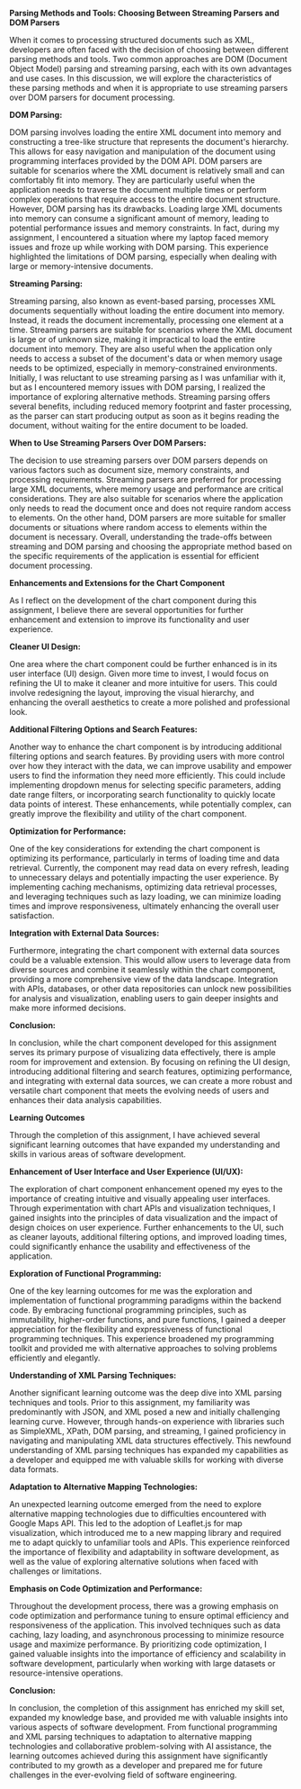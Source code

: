 **Parsing Methods and Tools: Choosing Between Streaming Parsers and DOM Parsers**

When it comes to processing structured documents such as XML, developers are often faced with the decision of choosing between different parsing methods and tools. Two common approaches are DOM (Document Object Model) parsing and streaming parsing, each with its own advantages and use cases. In this discussion, we will explore the characteristics of these parsing methods and when it is appropriate to use streaming parsers over DOM parsers for document processing.

**DOM Parsing:**

DOM parsing involves loading the entire XML document into memory and constructing a tree-like structure that represents the document's hierarchy. This allows for easy navigation and manipulation of the document using programming interfaces provided by the DOM API. DOM parsers are suitable for scenarios where the XML document is relatively small and can comfortably fit into memory. They are particularly useful when the application needs to traverse the document multiple times or perform complex operations that require access to the entire document structure. However, DOM parsing has its drawbacks. Loading large XML documents into memory can consume a significant amount of memory, leading to potential performance issues and memory constraints. In fact, during my assignment, I encountered a situation where my laptop faced memory issues and froze up while working with DOM parsing. This experience highlighted the limitations of DOM parsing, especially when dealing with large or memory-intensive documents.

**Streaming Parsing:**

Streaming parsing, also known as event-based parsing, processes XML documents sequentially without loading the entire document into memory. Instead, it reads the document incrementally, processing one element at a time. Streaming parsers are suitable for scenarios where the XML document is large or of unknown size, making it impractical to load the entire document into memory. They are also useful when the application only needs to access a subset of the document's data or when memory usage needs to be optimized, especially in memory-constrained environments. Initially, I was reluctant to use streaming parsing as I was unfamiliar with it, but as I encountered memory issues with DOM parsing, I realized the importance of exploring alternative methods. Streaming parsing offers several benefits, including reduced memory footprint and faster processing, as the parser can start producing output as soon as it begins reading the document, without waiting for the entire document to be loaded.

**When to Use Streaming Parsers Over DOM Parsers:**

The decision to use streaming parsers over DOM parsers depends on various factors such as document size, memory constraints, and processing requirements. Streaming parsers are preferred for processing large XML documents, where memory usage and performance are critical considerations. They are also suitable for scenarios where the application only needs to read the document once and does not require random access to elements. On the other hand, DOM parsers are more suitable for smaller documents or situations where random access to elements within the document is necessary. Overall, understanding the trade-offs between streaming and DOM parsing and choosing the appropriate method based on the specific requirements of the application is essential for efficient document processing.

**Enhancements and Extensions for the Chart Component**

As I reflect on the development of the chart component during this assignment, I believe there are several opportunities for further enhancement and extension to improve its functionality and user experience.

**Cleaner UI Design:**

One area where the chart component could be further enhanced is in its user interface (UI) design. Given more time to invest, I would focus on refining the UI to make it cleaner and more intuitive for users. This could involve redesigning the layout, improving the visual hierarchy, and enhancing the overall aesthetics to create a more polished and professional look.

**Additional Filtering Options and Search Features:**

Another way to enhance the chart component is by introducing additional filtering options and search features. By providing users with more control over how they interact with the data, we can improve usability and empower users to find the information they need more efficiently. This could include implementing dropdown menus for selecting specific parameters, adding date range filters, or incorporating search functionality to quickly locate data points of interest. These enhancements, while potentially complex, can greatly improve the flexibility and utility of the chart component.

**Optimization for Performance:**

One of the key considerations for extending the chart component is optimizing its performance, particularly in terms of loading time and data retrieval. Currently, the component may read data on every refresh, leading to unnecessary delays and potentially impacting the user experience. By implementing caching mechanisms, optimizing data retrieval processes, and leveraging techniques such as lazy loading, we can minimize loading times and improve responsiveness, ultimately enhancing the overall user satisfaction.

**Integration with External Data Sources:**

Furthermore, integrating the chart component with external data sources could be a valuable extension. This would allow users to leverage data from diverse sources and combine it seamlessly within the chart component, providing a more comprehensive view of the data landscape. Integration with APIs, databases, or other data repositories can unlock new possibilities for analysis and visualization, enabling users to gain deeper insights and make more informed decisions.

**Conclusion:**

In conclusion, while the chart component developed for this assignment serves its primary purpose of visualizing data effectively, there is ample room for improvement and extension. By focusing on refining the UI design, introducing additional filtering and search features, optimizing performance, and integrating with external data sources, we can create a more robust and versatile chart component that meets the evolving needs of users and enhances their data analysis capabilities.

**Learning Outcomes**

Through the completion of this assignment, I have achieved several significant learning outcomes that have expanded my understanding and skills in various areas of software development.

**Enhancement of User Interface and User Experience (UI/UX):**

The exploration of chart component enhancement opened my eyes to the importance of creating intuitive and visually appealing user interfaces. Through experimentation with chart APIs and visualization techniques, I gained insights into the principles of data visualization and the impact of design choices on user experience. Further enhancements to the UI, such as cleaner layouts, additional filtering options, and improved loading times, could significantly enhance the usability and effectiveness of the application.

**Exploration of Functional Programming:**

One of the key learning outcomes for me was the exploration and implementation of functional programming paradigms within the backend code. By embracing functional programming principles, such as immutability, higher-order functions, and pure functions, I gained a deeper appreciation for the flexibility and expressiveness of functional programming techniques. This experience broadened my programming toolkit and provided me with alternative approaches to solving problems efficiently and elegantly.

**Understanding of XML Parsing Techniques:**

Another significant learning outcome was the deep dive into XML parsing techniques and tools. Prior to this assignment, my familiarity was predominantly with JSON, and XML posed a new and initially challenging learning curve. However, through hands-on experience with libraries such as SimpleXML, XPath, DOM parsing, and streaming, I gained proficiency in navigating and manipulating XML data structures effectively. This newfound understanding of XML parsing techniques has expanded my capabilities as a developer and equipped me with valuable skills for working with diverse data formats.

**Adaptation to Alternative Mapping Technologies:**

An unexpected learning outcome emerged from the need to explore alternative mapping technologies due to difficulties encountered with Google Maps API. This led to the adoption of Leaflet.js for map visualization, which introduced me to a new mapping library and required me to adapt quickly to unfamiliar tools and APIs. This experience reinforced the importance of flexibility and adaptability in software development, as well as the value of exploring alternative solutions when faced with challenges or limitations.

**Emphasis on Code Optimization and Performance:**

Throughout the development process, there was a growing emphasis on code optimization and performance tuning to ensure optimal efficiency and responsiveness of the application. This involved techniques such as data caching, lazy loading, and asynchronous processing to minimize resource usage and maximize performance. By prioritizing code optimization, I gained valuable insights into the importance of efficiency and scalability in software development, particularly when working with large datasets or resource-intensive operations.

**Conclusion:**

In conclusion, the completion of this assignment has enriched my skill set, expanded my knowledge base, and provided me with valuable insights into various aspects of software development. From functional programming and XML parsing techniques to adaptation to alternative mapping technologies and collaborative problem-solving with AI assistance, the learning outcomes achieved during this assignment have significantly contributed to my growth as a developer and prepared me for future challenges in the ever-evolving field of software engineering.
